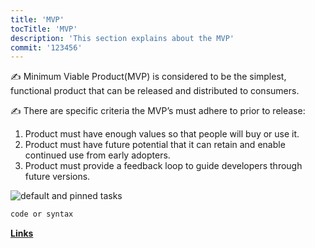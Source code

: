 ```yaml
---
title: 'MVP'
tocTitle: 'MVP'
description: 'This section explains about the MVP'
commit: '123456'
---
```


✍️ Minimum Viable Product(MVP) is considered to be the simplest, functional product that can be released and distributed to consumers.

✍️ There are specific criteria the MVP’s must adhere to prior to release:

1. Product must have enough values so that people will buy or use it.
2. Product must have future potential that it can retain and enable continued use from early adopters.
3. Product must provide a feedback loop to guide developers through future versions.

<!-- ## Sub Heading

✍️Coming soon: Please watch this space for more updates from our team. Thanks for the patience! -->

![default and pinned tasks](/placeholders/banner.png)

```javascript
code or syntax
```

<div class="aside">
<a href=""><b>Links</b></a>
</div>
